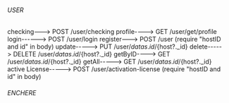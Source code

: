 ###### USER

checking---> POST /user/checking
profile----> GET /user/get/profile
login------> POST /user/login
register---> POST /user (require "hostID and id" in body)
update-----> PUT /user/${datas.id}/${host?.\_id}
delete-----> DELETE /user/${datas.id}/${host?.\_id}
getByID----> GET /user/${datas.id}/${host?.\_id}
getAll-----> GET /user/${datas.id}/${host?.\_id}
active License-----> POST /user/activation-license (require "hostID and id" in body)

###### ENCHERE
